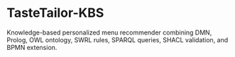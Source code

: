 # TasteTailor-KBS

Knowledge-based personalized menu recommender combining DMN, Prolog, OWL ontology, SWRL rules, SPARQL queries, SHACL validation, and BPMN extension.
